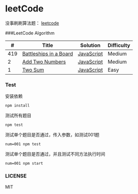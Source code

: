 # leetCode
没事刷刷算法题： [leetcode](https://leetcode.com/problemset/algorithms/)

###LeetCode Algorithm

| # | Title | Solution | Difficulty |
|---| ----- | -------- | ---------- |
|419|[Battleships in a Board](https://leetcode.com/problems/battleships-in-a-board/)| [JavaScript](./problems/419-battleships-in-a-board/index.js)|Medium|
|2|[Add Two Numbers](https://oj.leetcode.com/problems/add-two-numbers/)| [JavaScript](./problems/002-add-two-numbers/index.js)|Medium|
|1|[Two Sum](https://oj.leetcode.com/problems/two-sum/)| [JavaScript](./problems/001-two-num/index.js)|Easy|

### Test
安装依赖
```
npm install
```
测试所有题目
```
npm test
```
测试单个题目是否通过，传入参数，如测试001题
```
num=001 npm test
```
测试单个题目是否通过，并且测试不同方法执行时间
```
num=001 npm start
```
### LICENSE
MIT